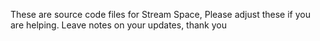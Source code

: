 These are source code files for Stream Space, Please adjust these if you are helping.
Leave notes on your updates, thank you